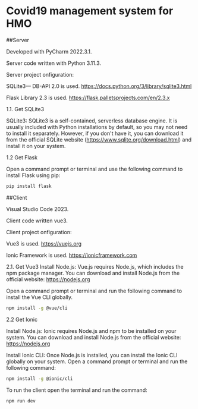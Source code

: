 # Covid19 management system for HMO

##Server

Developed with PyCharm 2022.3.1.

Server code written with Python 3.11.3.

Server project onfiguration:

SQLite3— DB-API 2.0 is used. https://docs.python.org/3/library/sqlite3.html

Flask Library 2.3 is used.  https://flask.palletsprojects.com/en/2.3.x

1.1. Get SQLite3

SQLite3: SQLite3 is a self-contained, serverless database engine. It is usually included with Python installations by default, so you may not need to install it separately. However, if you don't have it, you can download it from the official SQLite website (https://www.sqlite.org/download.html) and install it on your system.

1.2 Get Flask

Open a command prompt or terminal and use the following command to install Flask using pip:

```sh
pip install flask
```

##Client

Visual Studio Code 2023.

Client code written vue3.

Client project onfiguration:

Vue3 is used. https://vuejs.org

Ionic Framework is used.  https://ionicframework.com


2.1. Get Vue3
Install Node.js: Vue.js requires Node.js, which includes the npm package manager. You can download and install Node.js from the official website: https://nodejs.org

Open a command prompt or terminal and run the following command to install the Vue CLI globally.

```sh
npm install -g @vue/cli
```


2.2 Get Ionic

Install Node.js: Ionic requires Node.js and npm  to be installed on your system. You can download and install Node.js from the official website: https://nodejs.org

Install Ionic CLI: Once Node.js is installed, you can install the Ionic CLI globally on your system. Open a command prompt or terminal and run the following command:

```sh
npm install -g @ionic/cli
```


To run the client open the terminal and run the command:

```sh
npm run dev
```

 
         
